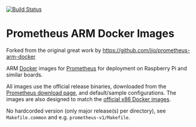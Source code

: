 [![Build
Status](https://travis-ci.org/jjo/prometheus-arm-docker.svg?branch=master)](https://travis-ci.org/jjo/prometheus-arm-docker)
# Prometheus ARM Docker Images

Forked from the original great work by
<https://github.com/jjo/prometheus-arm-docker>

ARM [Docker][docker] images for [Prometheus][prometheus] for
deployment on Raspberry Pi and similar boards.

All images use the official release binaries, downloaded from the
[Prometheus download page][prom-downloads], and default/sample
configurations. The images are also designed to match the [official
x86 Docker images][prom-docker].

No hardcorded version (only major release(s) per directory), see
`Makefile.common` and e.g. `prometheus-v1/Makefile`.

[docker]: https://www.docker.com
[prometheus]: https://prometheus.io/
[prom-downloads]: https://prometheus.io/download/
[prom-docker]: https://hub.docker.com/r/prom/
